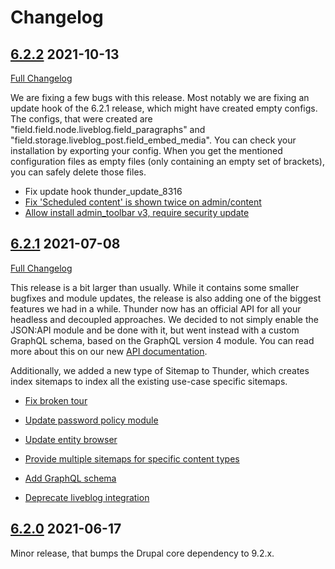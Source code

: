 # Changelog

## [6.2.2](https://github.com/thunder/thunder-distribution/tree/6.2.2) 2021-10-13

[Full Changelog](https://github.com/thunder/thunder-distribution/compare/6.2.1...6.2.2)

We are fixing a few bugs with this release. Most notably we are fixing an update hook of the 6.2.1 release, which might
have created empty configs. The configs, that were created are "field.field.node.liveblog.field_paragraphs" and
"field.storage.liveblog_post.field_embed_media". You can check your installation by exporting your config. When you get
the mentioned configuration files as empty files (only containing an empty set of brackets), you can safely delete those files.

- Fix update hook thunder_update_8316
- [Fix 'Scheduled content' is shown twice on admin/content](https://www.drupal.org/node/3224286)
- [Allow install admin_toolbar v3, require security update](https://www.drupal.org/node/3229926)

## [6.2.1](https://github.com/thunder/thunder-distribution/tree/6.2.1) 2021-07-08

[Full Changelog](https://github.com/thunder/thunder-distribution/compare/6.2.0...6.2.1)

This release is a bit larger than usually. While it contains some smaller bugfixes and module updates, the release is
also adding one of the biggest features we had in a while. Thunder now has an official API for all your headless and
decoupled approaches. We decided to not simply enable the JSON:API module and be done with it, but went instead with a
custom GraphQL schema, based on the GraphQL version 4 module. You can read more about this on our
new [API documentation](https://thunder.github.io/developer-guide/headless.html).

Additionally, we added a new type of Sitemap to Thunder, which creates index sitemaps to index all the existing use-case
specific sitemaps.

- [Fix broken tour](https://www.drupal.org/node/3219546)

- [Update password policy module](https://www.drupal.org/node/3222188)
- [Update entity browser](https://www.drupal.org/node/3222146)

- [Provide multiple sitemaps for specific content types](https://www.drupal.org/node/3222332)
- [Add GraphQL schema](https://www.drupal.org/node/3220096)

- [Deprecate liveblog integration](https://www.drupal.org/node/3220009)

## [6.2.0](https://github.com/thunder/thunder-distribution/tree/6.2.0) 2021-06-17

Minor release, that bumps the Drupal core dependency to 9.2.x.
